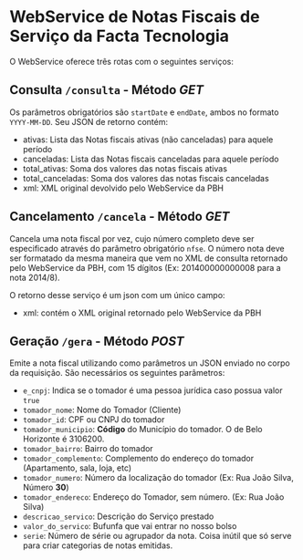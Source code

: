 # WebService de Notas Fiscais de Serviço da Facta Tecnologia

O WebService oferece três rotas com o seguintes serviços:

## Consulta `/consulta` - Método *GET*

Os parâmetros obrigatórios são `startDate` e `endDate`, ambos no formato `YYYY-MM-DD`. Seu JSON de retorno contém:

* ativas: Lista das Notas fiscais ativas (não canceladas) para aquele período
* canceladas: Lista das Notas fiscais canceladas para aquele período
* total_ativas: Soma dos valores das notas fiscais ativas
* total_canceladas: Soma dos valores das notas fiscais canceladas
* xml: XML original devolvido pelo WebService da PBH

## Cancelamento `/cancela` - Método *GET*

Cancela uma nota fiscal por vez, cujo número completo deve ser especificado através do parâmetro obrigatório `nfse`. O número nota deve ser formatado da mesma maneira que vem no XML de consulta retornado pelo WebService da PBH, com 15 dígitos (Ex: 201400000000008 para a nota 2014/8).

O retorno desse serviço é um json com um único campo:

* xml: contém o XML original retornado pelo WebService da PBH

## Geração `/gera` - Método *POST*

Emite a nota fiscal utilizando como parâmetros un JSON enviado no corpo da requisição. São necessários os seguintes parâmetros:

* `e_cnpj`: Indica se o tomador é uma pessoa jurídica caso possua valor `true`
* `tomador_nome`: Nome do Tomador (Cliente)
* `tomador_id`: CPF ou CNPJ do tomador
* `tomador_municipio`: **Código** do Município do tomador. O de Belo Horizonte é 3106200.
* `tomador_bairro`: Bairro do tomador
* `tomador_complemento`: Complemento do endereço do tomador (Apartamento, sala, loja, etc)
* `tomador_numero`: Número da localização do tomador (Ex: Rua João Silva, Número **30**)
* `tomador_endereco`: Endereço do Tomador, sem número. (Ex: Rua João Silva)
* `descricao_servico`: Descrição do Serviço prestado
* `valor_do_servico`: Bufunfa que vai entrar no nosso bolso
* `serie`: Número de série ou agrupador da nota. Coisa inútil que só serve para criar categorias de notas emitidas.

